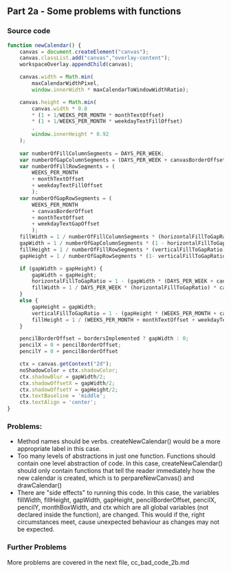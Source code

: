 ## Part 2a - Some problems with functions

### Source code

```javascript
function newCalendar() {
    canvas = document.createElement("canvas");
    canvas.classList.add("canvas","overlay-content");
    workspaceOverlay.appendChild(canvas);

    canvas.width = Math.min(
        maxCalendarWidthPixel,
        window.innerWidth * maxCalendarToWindowWidthRatio);

    canvas.height = Math.min(
        canvas.width * 0.8
        * (1 + 1/WEEKS_PER_MONTH * monthTextOffset)
        * (1 + 1/WEEKS_PER_MONTH * weekdayTextFillOffset)
        ,
        window.innerHeight * 0.92
    );
    
    var numberOfFillColumnSegments = DAYS_PER_WEEK;
    var numberOfGapColumnSegments = (DAYS_PER_WEEK + canvasBorderOffset);
    var numberOfFillRowSegments = (
        WEEKS_PER_MONTH
        + monthTextOffset
        + weekdayTextFillOffset
        );
    var numberOfGapRowSegments = (
        WEEKS_PER_MONTH
        + canvasBorderOffset 
        + monthTextOffset 
        + weekdayTextGapOffset
        );
    fillWidth = 1 / numberOfFillColumnSegments * (horizontalFillToGapRatio) * canvas.width;
    gapWidth = 1 / numberOfGapColumnSegments * (1 - horizontalFillToGapRatio) * canvas.width;
    fillHeight = 1 / numberOfFillRowSegments * (verticalFillToGapRatio) * canvas.height;
    gapHeight = 1 / numberOfGapRowSegments * (1- verticalFillToGapRatio) * canvas.height;

    if (gapWidth > gapHeight) {
        gapWidth = gapHeight;
        horizontalFillToGapRatio = 1 - (gapWidth * (DAYS_PER_WEEK + canvasBorderOffset) / canvas.width);
        fillWidth = 1 / DAYS_PER_WEEK * (horizontalFillToGapRatio) * canvas.width;
    }
    else {
        gapHeight = gapWidth;
        verticalFillToGapRatio = 1 - (gapHeight * (WEEKS_PER_MONTH + canvasBorderOffset + monthTextOffset + weekdayTextGapOffset) / canvas.height);
        fillHeight = 1 / (WEEKS_PER_MONTH + monthTextOffset + weekdayTextGapOffset) * (verticalFillToGapRatio) * canvas.height;
    }    

    pencilBorderOffset = bordersImplemented ? gapWidth : 0;
    pencilX = 0 + pencilBorderOffset;
    pencilY = 0 + pencilBorderOffset

    ctx = canvas.getContext("2d");
    noShadowColor = ctx.shadowColor;
    ctx.shadowBlur = gapWidth/2;
    ctx.shadowOffsetX = gapWidth/2;
    ctx.shadowOffsetY = gapHeight/2;
    ctx.textBaseline = 'middle';
    ctx.textAlign = 'center';
}
```

### Problems:
- Method names should be verbs.
createNewCalendar() would be a more appropriate label in this case.
- Too many levels of abstractions in just one function.
Functions should contain one level abstraction of code. In this case, createNewCalendar() should only contain functions that tell the reader immediately how the new calendar is created, which is to perpareNewCanvas() and drawCalendar()
- There are "side effects" to running this code.
In this case, the variables fillWidth, fillHeight, gapWidth, gapHeight, pencilBorderOffset, pencilX, pencilY, monthBoxWidth, and ctx which are all global variables (not declared inside the function), are changed. This would if the, right circumstances meet, cause unexpected behaviour as changes may not be expected.


### Further Problems

More problems are covered in the next file, cc_bad_code_2b.md